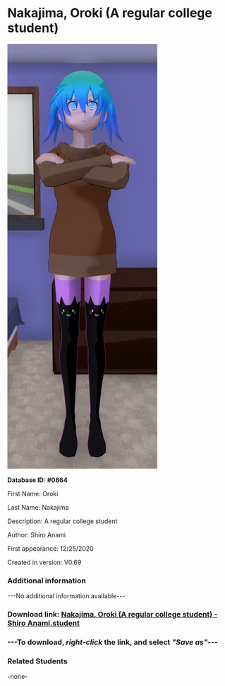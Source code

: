 # Nakajima, Oroki (A regular college student)

<img src="../../Files/Images/Nakajima, Oroki (A regular college student).png" title="Nakajima, Oroki (A regular college student) - Shiro Anami">

**Database ID: #0864**

First Name: Oroki

Last Name: Nakajima

Description: A regular college student

Author: Shiro Anami

First appearance: 12/25/2020

Created in version: V0.69

### Additional information

---No additional information available---

### Download link: <a href="https://raw.githubusercontent.com/Arbiter1223/Daigaku-Gurashi-Custom-Students/master/Files/Student%20Files/Nakajima%2C%20Oroki%20(A%20regular%20college%20student)%20-%20Shiro%20Anami.student">Nakajima, Oroki (A regular college student) - Shiro Anami.student</a>

### ---**To download, _right-click_ the link, and select _"Save as"_**---

### Related Students

-none-
